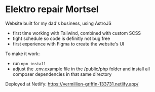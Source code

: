 # Elektro repair Mortsel

Website built for my dad's business, using AstroJS

- first time working with Tailwind, combined with custom SCSS
- tight schedule so code is definitly not bug free
- first experience with Figma to create the website's UI

To make it work:
- run `npm install`
- adjust the .env.example file in the /public/php folder and install all composer dependencies in that same directory

Deployed at Netlify: https://vermillion-griffin-133731.netlify.app/
